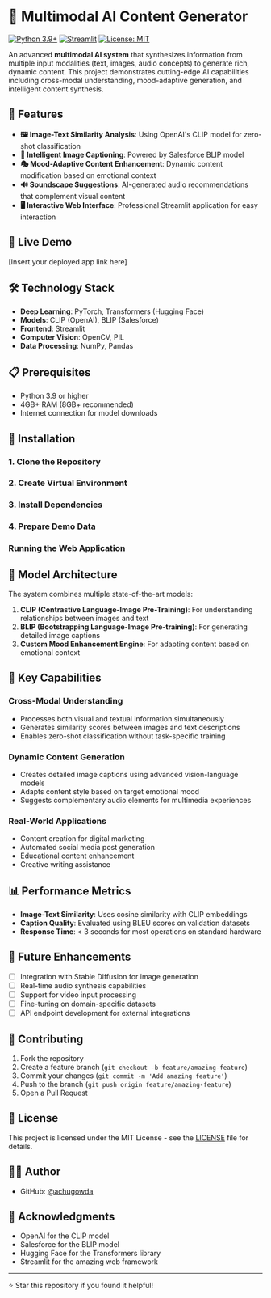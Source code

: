 # 🎨 Multimodal AI Content Generator

[![Python 3.9+](https://img.shields.io/badge/python-3.9+-blue.svg)](https://www.python.org/downloads/)
[![Streamlit](https://img.shields.io/badge/streamlit-1.25+-red.svg)](https://streamlit.io/)
[![License: MIT](https://img.shields.io/badge/License-MIT-yellow.svg)](https://opensource.org/licenses/MIT)

An advanced **multimodal AI system** that synthesizes information from multiple input modalities (text, images, audio concepts) to generate rich, dynamic content. This project demonstrates cutting-edge AI capabilities including cross-modal understanding, mood-adaptive generation, and intelligent content synthesis.

## 🌟 Features

- **🖼️ Image-Text Similarity Analysis**: Using OpenAI's CLIP model for zero-shot classification
- **📝 Intelligent Image Captioning**: Powered by Salesforce BLIP model  
- **🎭 Mood-Adaptive Content Enhancement**: Dynamic content modification based on emotional context
- **🔊 Soundscape Suggestions**: AI-generated audio recommendations that complement visual content
- **🖥️ Interactive Web Interface**: Professional Streamlit application for easy interaction

## 🚀 Live Demo

[Insert your deployed app link here]

## 🛠️ Technology Stack

- **Deep Learning**: PyTorch, Transformers (Hugging Face)
- **Models**: CLIP (OpenAI), BLIP (Salesforce)
- **Frontend**: Streamlit
- **Computer Vision**: OpenCV, PIL
- **Data Processing**: NumPy, Pandas

## 📋 Prerequisites

- Python 3.9 or higher
- 4GB+ RAM (8GB+ recommended)
- Internet connection for model downloads

## 🔧 Installation

### 1. Clone the Repository
### 2. Create Virtual Environment
### 3. Install Dependencies
### 4. Prepare Demo Data
### Running the Web Application

## 🧠 Model Architecture

The system combines multiple state-of-the-art models:

1. **CLIP (Contrastive Language-Image Pre-Training)**: For understanding relationships between images and text
2. **BLIP (Bootstrapping Language-Image Pre-training)**: For generating detailed image captions
3. **Custom Mood Enhancement Engine**: For adapting content based on emotional context

## 🎨 Key Capabilities

### Cross-Modal Understanding
- Processes both visual and textual information simultaneously
- Generates similarity scores between images and text descriptions
- Enables zero-shot classification without task-specific training

### Dynamic Content Generation
- Creates detailed image captions using advanced vision-language models
- Adapts content style based on target emotional mood
- Suggests complementary audio elements for multimedia experiences

### Real-World Applications
- Content creation for digital marketing
- Automated social media post generation
- Educational content enhancement
- Creative writing assistance

## 📊 Performance Metrics

- **Image-Text Similarity**: Uses cosine similarity with CLIP embeddings
- **Caption Quality**: Evaluated using BLEU scores on validation datasets
- **Response Time**: < 3 seconds for most operations on standard hardware

## 🔮 Future Enhancements

- [ ] Integration with Stable Diffusion for image generation
- [ ] Real-time audio synthesis capabilities  
- [ ] Support for video input processing
- [ ] Fine-tuning on domain-specific datasets
- [ ] API endpoint development for external integrations

## 🤝 Contributing

1. Fork the repository
2. Create a feature branch (`git checkout -b feature/amazing-feature`)
3. Commit your changes (`git commit -m 'Add amazing feature'`)
4. Push to the branch (`git push origin feature/amazing-feature`)
5. Open a Pull Request

## 📝 License

This project is licensed under the MIT License - see the [LICENSE](LICENSE) file for details.

## 👨‍💻 Author


- GitHub: [@achugowda](https://github.com/achugowda)

## 🙏 Acknowledgments

- OpenAI for the CLIP model
- Salesforce for the BLIP model
- Hugging Face for the Transformers library
- Streamlit for the amazing web framework

---

⭐ Star this repository if you found it helpful!